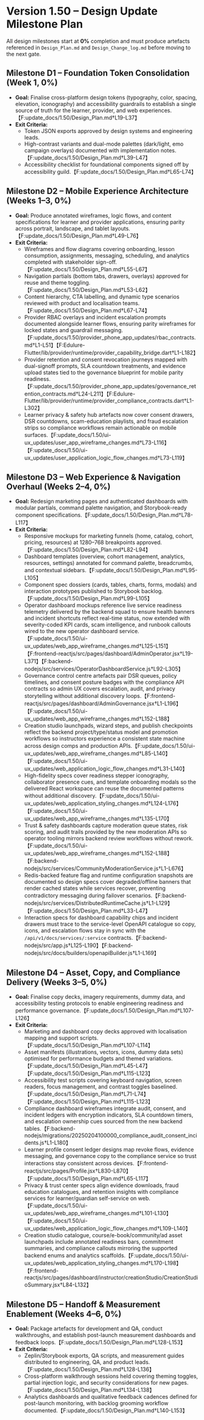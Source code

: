 # Version 1.50 – Design Update Milestone Plan

All design milestones start at **0%** completion and must produce artefacts referenced in `Design_Plan.md` and `Design_Change_log.md` before moving to the next gate.

## Milestone D1 – Foundation Token Consolidation (Week 1, 0%)
- **Goal:** Finalise cross-platform design tokens (typography, color, spacing, elevation, iconography) and accessibility guardrails to establish a single source of truth for the learner, provider, and web experiences.【F:update_docs/1.50/Design_Plan.md†L19-L37】
- **Exit Criteria:**
  - Token JSON exports approved by design systems and engineering leads.
  - High-contrast variants and dual-mode palettes (dark/light, emo campaign overlays) documented with implementation notes.【F:update_docs/1.50/Design_Plan.md†L39-L47】
  - Accessibility checklist for foundational components signed off by accessibility guild.【F:update_docs/1.50/Design_Plan.md†L65-L74】

## Milestone D2 – Mobile Experience Architecture (Weeks 1–3, 0%)
- **Goal:** Produce annotated wireframes, logic flows, and content specifications for learner and provider applications, ensuring parity across portrait, landscape, and tablet layouts.【F:update_docs/1.50/Design_Plan.md†L49-L76】
- **Exit Criteria:**
  - Wireframes and flow diagrams covering onboarding, lesson consumption, assignments, messaging, scheduling, and analytics completed with stakeholder sign-off.【F:update_docs/1.50/Design_Plan.md†L55-L67】
  - Navigation partials (bottom tabs, drawers, overlays) approved for reuse and theme toggling.【F:update_docs/1.50/Design_Plan.md†L53-L62】
  - Content hierarchy, CTA labelling, and dynamic type scenarios reviewed with product and localisation teams.【F:update_docs/1.50/Design_Plan.md†L67-L74】
  - Provider RBAC overlays and incident escalation prompts documented alongside learner flows, ensuring parity wireframes for locked states and guardrail messaging.【F:update_docs/1.50/provider_phone_app_updates/rbac_contracts.md†L1-L51】【F:Edulure-Flutter/lib/provider/runtime/provider_capability_bridge.dart†L1-L182】
  - Provider retention and consent revocation journeys mapped with dual-signoff prompts, SLA countdown treatments, and evidence upload states tied to the governance blueprint for mobile parity readiness.【F:update_docs/1.50/provider_phone_app_updates/governance_retention_contracts.md†L24-L211】【F:Edulure-Flutter/lib/provider/runtime/provider_compliance_contracts.dart†L1-L302】
  - Learner privacy & safety hub artefacts now cover consent drawers, DSR countdowns, scam-education playlists, and fraud escalation strips so compliance workflows remain actionable on mobile surfaces.【F:update_docs/1.50/ui-ux_updates/user_app_wireframe_changes.md†L73-L116】【F:update_docs/1.50/ui-ux_updates/user_application_logic_flow_changes.md†L73-L119】

## Milestone D3 – Web Experience & Navigation Overhaul (Weeks 2–4, 0%)
- **Goal:** Redesign marketing pages and authenticated dashboards with modular partials, command palette navigation, and Storybook-ready component specifications.【F:update_docs/1.50/Design_Plan.md†L78-L117】
- **Exit Criteria:**
  - Responsive mockups for marketing funnels (home, catalog, cohort, pricing, resources) at 1280–768 breakpoints approved.【F:update_docs/1.50/Design_Plan.md†L82-L94】
  - Dashboard templates (overview, cohort management, analytics, resources, settings) annotated for command palette, breadcrumbs, and contextual sidebars.【F:update_docs/1.50/Design_Plan.md†L95-L105】
  - Component spec dossiers (cards, tables, charts, forms, modals) and interaction prototypes published to Storybook backlog.【F:update_docs/1.50/Design_Plan.md†L99-L105】
  - Operator dashboard mockups reference live service readiness telemetry delivered by the backend squad to ensure health banners and incident shortcuts reflect real-time status, now extended with severity-coded KPI cards, scam intelligence, and runbook callouts wired to the new operator dashboard service.【F:update_docs/1.50/ui-ux_updates/web_app_wireframe_changes.md†L125-L151】【F:frontend-reactjs/src/pages/dashboard/AdminOperator.jsx†L19-L371】【F:backend-nodejs/src/services/OperatorDashboardService.js†L92-L305】
  - Governance control centre artefacts pair DSR queues, policy timelines, and consent posture badges with the compliance API contracts so admin UX covers escalation, audit, and privacy storytelling without additional discovery loops.【F:frontend-reactjs/src/pages/dashboard/AdminGovernance.jsx†L1-L196】【F:update_docs/1.50/ui-ux_updates/web_app_wireframe_changes.md†L152-L188】
  - Creation studio launchpads, wizard steps, and publish checkpoints reflect the backend project/type/status model and promotion workflows so instructors experience a consistent state machine across design comps and production APIs.【F:update_docs/1.50/ui-ux_updates/web_app_wireframe_changes.md†L85-L140】【F:update_docs/1.50/ui-ux_updates/web_application_logic_flow_changes.md†L31-L140】
  - High-fidelity specs cover readiness stepper iconography, collaborator presence cues, and template onboarding modals so the delivered React workspace can reuse the documented patterns without additional discovery.【F:update_docs/1.50/ui-ux_updates/web_application_styling_changes.md†L124-L176】【F:update_docs/1.50/ui-ux_updates/web_app_wireframe_changes.md†L135-L170】
  - Trust & safety dashboards capture moderation queue states, risk scoring, and audit trails provided by the new moderation APIs so operator tooling mirrors backend review workflows without rework.【F:update_docs/1.50/ui-ux_updates/web_app_wireframe_changes.md†L152-L188】【F:backend-nodejs/src/services/CommunityModerationService.js†L1-L676】
  - Redis-backed feature flag and runtime configuration snapshots are documented so design specs cover degraded/offline banners that render cached states while services recover, preventing contradictory messaging during failover scenarios.【F:backend-nodejs/src/services/DistributedRuntimeCache.js†L1-L129】【F:update_docs/1.50/Design_Plan.md†L33-L47】
  - Interaction specs for dashboard capability chips and incident drawers must trace to the service-level OpenAPI catalogue so copy, icons, and escalation flows stay in sync with the `/api/v1/docs/services/:service` contracts.【F:backend-nodejs/src/app.js†L125-L190】【F:backend-nodejs/src/docs/builders/openapiBuilder.js†L1-L169】

## Milestone D4 – Asset, Copy, and Compliance Delivery (Weeks 3–5, 0%)
- **Goal:** Finalise copy decks, imagery requirements, dummy data, and accessibility testing protocols to enable engineering readiness and performance governance.【F:update_docs/1.50/Design_Plan.md†L107-L126】
- **Exit Criteria:**
  - Marketing and dashboard copy decks approved with localisation mapping and support scripts.【F:update_docs/1.50/Design_Plan.md†L107-L114】
  - Asset manifests (illustrations, vectors, icons, dummy data sets) optimised for performance budgets and themed variations.【F:update_docs/1.50/Design_Plan.md†L45-L47】【F:update_docs/1.50/Design_Plan.md†L115-L123】
  - Accessibility test scripts covering keyboard navigation, screen readers, focus management, and contrast toggles baselined.【F:update_docs/1.50/Design_Plan.md†L71-L74】【F:update_docs/1.50/Design_Plan.md†L115-L123】
  - Compliance dashboard wireframes integrate audit, consent, and incident ledgers with encryption indicators, SLA countdown timers, and escalation ownership cues sourced from the new backend tables.【F:backend-nodejs/migrations/20250204100000_compliance_audit_consent_incidents.js†L1-L180】
  - Learner profile consent ledger designs map revoke flows, evidence messaging, and governance copy to the compliance service so trust interactions stay consistent across devices.【F:frontend-reactjs/src/pages/Profile.jsx†L830-L870】【F:update_docs/1.50/Design_Plan.md†L65-L117】
  - Privacy & trust center specs align evidence downloads, fraud education catalogues, and retention insights with compliance services for learner/guardian self-service on web.【F:update_docs/1.50/ui-ux_updates/web_app_wireframe_changes.md†L101-L130】【F:update_docs/1.50/ui-ux_updates/web_application_logic_flow_changes.md†L109-L140】
  - Creation studio catalogue, course/e-book/community/ad asset launchpads include annotated readiness bars, commitment summaries, and compliance callouts mirroring the supported backend enums and analytics scaffolds.【F:update_docs/1.50/ui-ux_updates/web_application_styling_changes.md†L170-L198】【F:frontend-reactjs/src/pages/dashboard/instructor/creationStudio/CreationStudioSummary.jsx†L84-L132】

## Milestone D5 – Handoff & Measurement Enablement (Weeks 4–6, 0%)
- **Goal:** Package artefacts for development and QA, conduct walkthroughs, and establish post-launch measurement dashboards and feedback loops.【F:update_docs/1.50/Design_Plan.md†L128-L153】
- **Exit Criteria:**
  - Zeplin/Storybook exports, QA scripts, and measurement guides distributed to engineering, QA, and product leads.【F:update_docs/1.50/Design_Plan.md†L128-L136】
  - Cross-platform walkthrough sessions held covering theming toggles, partial injection logic, and security considerations for new pages.【F:update_docs/1.50/Design_Plan.md†L134-L138】
  - Analytics dashboards and qualitative feedback cadences defined for post-launch monitoring, with backlog grooming workflow documented.【F:update_docs/1.50/Design_Plan.md†L140-L153】
